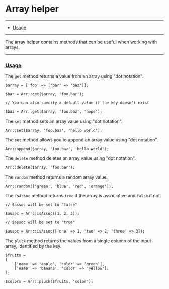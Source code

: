 # Array helper

--------------------------------------------------------

* [Usage](#usage)

--------------------------------------------------------

The array helper contains methods that can be useful when working with arrays.

--------------------------------------------------------

### <a id="usage" href="#usage">Usage</a>

The `get` method returns a value from an array using "dot notation".

```
$array = ['foo' => ['bar' => 'baz']];

$bar = Arr::get($array, 'foo.bar');

// You can also specify a default value if the key doesn't exist

$baz = Arr::get($array, 'foo.baz', 'nope');
```

The `set` method sets an array value using "dot notation".

```
Arr::set($array, 'foo.baz', 'hello world');
```

The `set` method allows you to append an array value using "dot notation".

```
Arr::append($array, 'foo.baz', 'hello world');
```

The `delete` method deletes an array value using "dot notation".

```
Arr::delete($array, 'foo.bar');
```

The `random` method returns a random array value.

```
Arr::random(['green', 'blue', 'red', 'orange']);
```

The `isAssoc` method returns `true` if the array is associative and `false` if not.

```
// $assoc will be set to "false"

$assoc = Arr::isAssoc([1, 2, 3]);

// $assoc will be set to "true"

$assoc = Arr::isAssoc(['one' => 1, 'two' => 2, 'three' => 3]);
```

The `pluck` method returns the values from a single column of the input array, identified by the key.

```
$fruits =
[
	['name' => 'apple', 'color' => 'green'],
	['name' => 'banana', 'color' => 'yellow'];
];

$colors = Arr::pluck($fruits, 'color');
```
